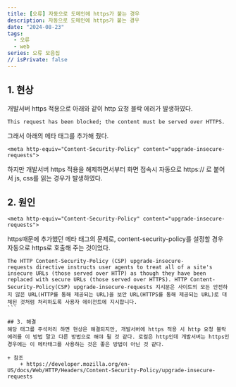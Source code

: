 ```yaml
---
title: [오류] 자동으로 도메인에 https가 붙는 경우
description: 자동으로 도메인에 https가 붙는 경우
date: "2024-08-23"
tags:
  - 오류
  - web
series: 오류 모음집
// isPrivate: false
---
```

## 1. 현상 
개발서버 https 적용으로 아래와 같이 http 요청 블락 에러가 발생하였다.
```
This request has been blocked; the content must be served over HTTPS.
```
그래서 아래의 메타 태그를 추가해 줬다. 
```
<meta http-equiv="Content-Security-Policy" content="upgrade-insecure-requests">
```
하지만 개발서버 https 적용을 해제하면서부터 화면 접속시 자동으로 https:// 로 붙어서 js, css를 읽는 경우가 발생하였다.
 
## 2. 원인
```
<meta http-equiv="Content-Security-Policy" content="upgrade-insecure-requests">
```
https때문에 추가했던 메타 태그의 문제로, content-security-policy를 설정할 경우 자동으로 https로 호출해 주는 것이었다. 
```
The HTTP Content-Security-Policy (CSP) upgrade-insecure-requests directive instructs user agents to treat all of a site's insecure URLs (those served over HTTP) as though they have been replaced with secure URLs (those served over HTTPS). HTTP Content-Security-Policy(CSP) upgrade-insecure-requests 지시문은 사이트의 모든 안전하지 않은 URL(HTTP를 통해 제공되는 URL)을 보안 URL(HTTPS를 통해 제공되는 URL)로 대체된 것처럼 처리하도록 사용자 에이전트에 지시합니다.
``` 

## 3. 해결
해당 태그를 주석처리 하면 현상은 해결되지만, 개발서버에 https 적용 시 http 요청 블락 에러를 이 방법 말고 다른 방법으로 해야 될 것 같다. 로컬은 http인데 개발서버는 https인 경우에는 이 메타태그를 사용하는 것은 좋은 방법이 아닌 것 같다.

+ 참조
    + https://developer.mozilla.org/en-US/docs/Web/HTTP/Headers/Content-Security-Policy/upgrade-insecure-requests

